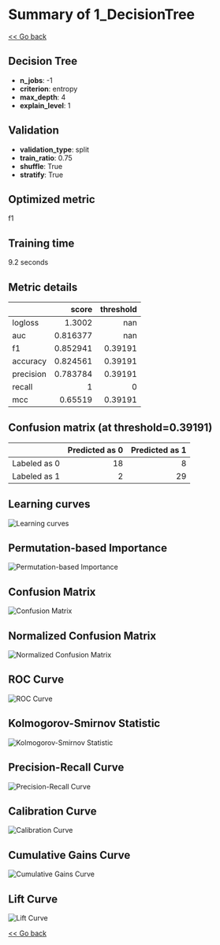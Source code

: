 # Summary of 1_DecisionTree

[<< Go back](../README.md)


## Decision Tree
- **n_jobs**: -1
- **criterion**: entropy
- **max_depth**: 4
- **explain_level**: 1

## Validation
 - **validation_type**: split
 - **train_ratio**: 0.75
 - **shuffle**: True
 - **stratify**: True

## Optimized metric
f1

## Training time

9.2 seconds

## Metric details
|           |    score |   threshold |
|:----------|---------:|------------:|
| logloss   | 1.3002   |   nan       |
| auc       | 0.816377 |   nan       |
| f1        | 0.852941 |     0.39191 |
| accuracy  | 0.824561 |     0.39191 |
| precision | 0.783784 |     0.39191 |
| recall    | 1        |     0       |
| mcc       | 0.65519  |     0.39191 |


## Confusion matrix (at threshold=0.39191)
|              |   Predicted as 0 |   Predicted as 1 |
|:-------------|-----------------:|-----------------:|
| Labeled as 0 |               18 |                8 |
| Labeled as 1 |                2 |               29 |

## Learning curves
![Learning curves](learning_curves.png)

## Permutation-based Importance
![Permutation-based Importance](permutation_importance.png)
## Confusion Matrix

![Confusion Matrix](confusion_matrix.png)


## Normalized Confusion Matrix

![Normalized Confusion Matrix](confusion_matrix_normalized.png)


## ROC Curve

![ROC Curve](roc_curve.png)


## Kolmogorov-Smirnov Statistic

![Kolmogorov-Smirnov Statistic](ks_statistic.png)


## Precision-Recall Curve

![Precision-Recall Curve](precision_recall_curve.png)


## Calibration Curve

![Calibration Curve](calibration_curve_curve.png)


## Cumulative Gains Curve

![Cumulative Gains Curve](cumulative_gains_curve.png)


## Lift Curve

![Lift Curve](lift_curve.png)



[<< Go back](../README.md)
